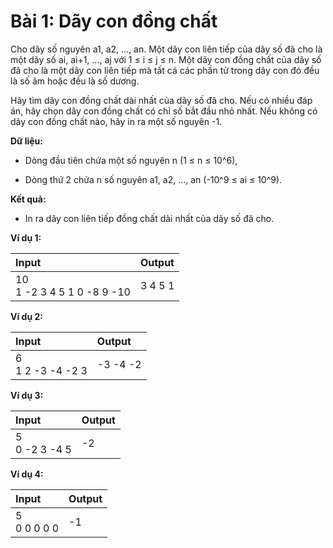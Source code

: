 # Bài 1: Dãy con đồng chất

Cho dãy số nguyên a1, a2, ..., an. Một dãy con liên tiếp của dãy số đã cho là một dãy số ai, ai+1, ..., aj với 1 ≤ i ≤ j ≤ n. Một dãy con đồng chất của dãy số đã cho là một dãy con liên tiếp mà tất cả các phần tử trong dãy con đó đều là số âm hoặc đều là số dương.

Hãy tìm dãy con đồng chất dài nhất của dãy số đã cho.
Nếu có nhiều đáp án, hãy chọn dãy con đồng chất có chỉ số bắt đầu nhỏ nhất. Nếu không có dãy con đồng chất nào, hãy in ra một số nguyên -1.

**Dữ liệu:**

- Dòng đầu tiên chứa một số nguyên n (1 ≤ n ≤ 10^6),

- Dòng thứ 2 chứa n số nguyên a1, a2, ..., an (-10^9 ≤ ai ≤ 10^9).

**Kết quả:**

- In ra dãy con liên tiếp đồng chất dài nhất của dãy số đã cho.

**Ví dụ 1:**

| Input | Output |
|:--|:--|
| 10 <br> 1 -2 3 4 5 1 0 -8 9 -10 | 3 4 5 1 |

**Ví dụ 2:**

| Input | Output |
|:--|:--|
| 6 <br> 1 2 -3 -4 -2 3 | -3 -4 -2 |

**Ví dụ 3:**

| Input | Output |
|:--|:--|
| 5 <br> 0 -2 3 -4 5 | -2 |

**Ví dụ 4:**

| Input | Output |
|:--|:--|
| 5 <br> 0 0 0 0 0 | -1 |
